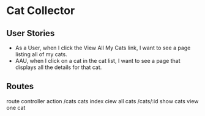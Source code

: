 # Cat Collector

## User Stories
- As a User, when I click the View All My Cats link, I want to see a page listing all of my cats.
- AAU, when I click on a cat in the cat list, I want to see a page that displays all the details for that cat.


## Routes

route controller action 
/cats  cats  index  ciew all cats
/cats/:id show cats view one cat